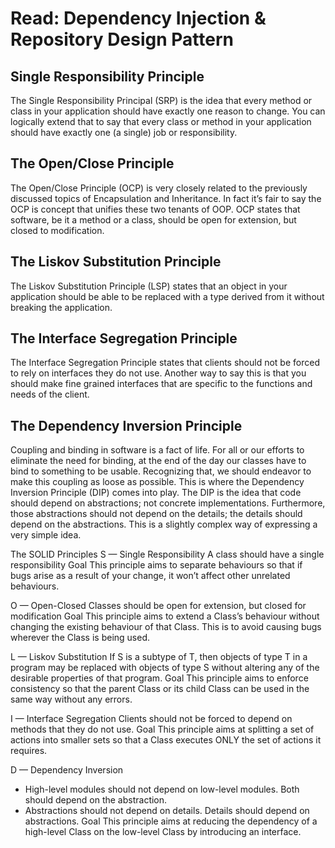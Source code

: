 # Read: Dependency Injection & Repository Design Pattern

## Single Responsibility Principle
The Single Responsibility Principal (SRP) is the idea that every method or class in your application should have exactly one reason to change. You can logically extend that to say that every class or method in your application should have exactly one (a single) job or responsibility.

## The Open/Close Principle
The Open/Close Principle (OCP) is very closely related to the previously discussed topics of Encapsulation and Inheritance. In fact it’s fair to say the OCP is concept that unifies these two tenants of OOP. OCP states that software, be it a method or a class, should be open for extension, but closed to modification.

## The Liskov Substitution Principle
The Liskov Substitution Principle (LSP) states that an object in your application should be able to be replaced with a type derived from it without breaking the application.

## The Interface Segregation Principle
The Interface Segregation Principle states that clients should not be forced to rely on interfaces they do not use. Another way to say this is that you should make fine grained interfaces that are specific to the functions and needs of the client. 

## The Dependency Inversion Principle
Coupling and binding in software is a fact of life. For all or our efforts to eliminate the need for binding, at the end of the day our classes have to bind to something to be usable. Recognizing that, we should endeavor to make this coupling as loose as possible. This is where the Dependency Inversion Principle (DIP) comes into play. The DIP is the idea that code should depend on abstractions; not concrete implementations. Furthermore, those abstractions should not depend on the details; the details should depend on the abstractions. This is a slightly complex way of expressing a very simple idea. 

The SOLID Principles
S — Single Responsibility
A class should have a single responsibility
Goal
This principle aims to separate behaviours so that if bugs arise as a result of your change, it won’t affect other unrelated behaviours.

O — Open-Closed
Classes should be open for extension, but closed for modification
Goal
This principle aims to extend a Class’s behaviour without changing the existing behaviour of that Class. This is to avoid causing bugs wherever the Class is being used.

L — Liskov Substitution
If S is a subtype of T, then objects of type T in a program may be replaced with objects of type S without altering any of the desirable properties of that program.
Goal
This principle aims to enforce consistency so that the parent Class or its child Class can be used in the same way without any errors.

I — Interface Segregation
Clients should not be forced to depend on methods that they do not use.
Goal
This principle aims at splitting a set of actions into smaller sets so that a Class executes ONLY the set of actions it requires.

D — Dependency Inversion
- High-level modules should not depend on low-level modules. Both should depend on the abstraction.
- Abstractions should not depend on details. Details should depend on abstractions.
Goal
This principle aims at reducing the dependency of a high-level Class on the low-level Class by introducing an interface.
